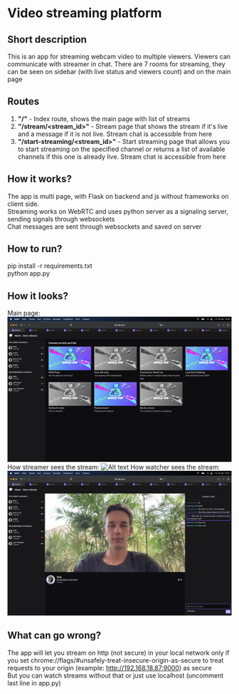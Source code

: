 # Video streaming platform

## Short description
This is an app for streaming webcam video to multiple viewers. Viewers can communicate with streamer in chat. There are 7 rooms for streaming, they can be seen on sidebar (with live status and viewers count) and on the main page
## Routes
1. **"/"** - Index route, shows the main page with list of streams
2. **"/stream/<stream_id>"** - Stream page that shows the stream if it's live and a message if it is not live. Stream chat is accessible from here
3. **"/start-streaming/<stream_id>"** - Start streaming page that allows you to start streaming on the specified channel or returns a list of available channels if this one is already live. Stream chat is accessible from here

## How it works?
The app is multi page, with Flask on backend and js without frameworks on client side.  
Streaming works on WebRTC and uses python server as a signaling server, sending signals through websockets  
Chat messages are sent through websockets and saved on server

## How to run?
pip install -r requirements.txt  
python app.py

## How it looks?
Main page:
![Alt text](/readmeAssets/main.png "Main Page")
How streamer sees the stream:
![Alt text](/readmeAssets/startStream.png "Broadcast stream")
How watcher sees the stream:
![Alt text](/readmeAssets/watchStream.png "Watch stream")

## What can go wrong?
The app will let you stream on http (not secure) in your local network only if you set chrome://flags/#unsafely-treat-insecure-origin-as-secure to treat requests to your origin (example: http://192.168.18.87:9000) as secure  
But you can watch streams without that or just use localhost (uncomment last line in app.py)